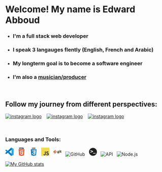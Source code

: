 
<!--Intro section-->
# **Welcome! My name is Edward Abboud**
* ### I'm a full stack web developer
* ### I speak 3 langauges flently (English, French and Arabic)
* ### My longterm goal is to become a software engineer
* ### I'm also a [musician/producer]
<!--End of Intro section-->

<br>

<!--Links and Logos-->
## **Follow my journey from different perspectives:**
<a href="https://www.instagram.com/mindofmidist/?hl=en"><img src="https://upload.wikimedia.org/wikipedia/commons/thumb/e/e7/Instagram_logo_2016.svg/800px-Instagram_logo_2016.svg.png" alt="instagram logo" height=30px></a>&nbsp;&nbsp;&nbsp;
<a href="https://www.linkedin.com/in/edward-abboud/"><img src="https://upload.wikimedia.org/wikipedia/commons/thumb/0/01/LinkedIn_Logo.svg/1200px-LinkedIn_Logo.svg.png" alt="instagram logo" height=30px></a>&nbsp;&nbsp;&nbsp;
<a href="https://open.spotify.com/playlist/32fqm8SvfrcyWrdz19z89u?si=38018aa232c347cc"><img src="https://upload.wikimedia.org/wikipedia/commons/thumb/1/19/Spotify_logo_without_text.svg/1200px-Spotify_logo_without_text.svg.png" alt="instagram logo" width=30px></a>
<!-- End of Links and Logos section-->
<br>

<!--Platforms i use-->
### Languages and Tools:

<img alt="Visual Studio Code" width="26px" src="https://raw.githubusercontent.com/github/explore/80688e429a7d4ef2fca1e82350fe8e3517d3494d/topics/visual-studio-code/visual-studio-code.png" />&nbsp;&nbsp;
<img alt="HTML5" width="26px" src="https://raw.githubusercontent.com/github/explore/80688e429a7d4ef2fca1e82350fe8e3517d3494d/topics/html/html.png">&nbsp;&nbsp;
<img alt="CSS3" width="26px" src="https://raw.githubusercontent.com/github/explore/80688e429a7d4ef2fca1e82350fe8e3517d3494d/topics/css/css.png">&nbsp;&nbsp;
<img alt="JavaScript" width="26px" src="https://raw.githubusercontent.com/github/explore/80688e429a7d4ef2fca1e82350fe8e3517d3494d/topics/javascript/javascript.png">&nbsp;&nbsp;
<img alt="Git" width="26px" src="https://raw.githubusercontent.com/github/explore/80688e429a7d4ef2fca1e82350fe8e3517d3494d/topics/git/git.png" />&nbsp;&nbsp;
<img alt="GitHub" width="26px" src="https://github.githubassets.com/images/modules/logos_page/GitHub-Mark.png" />&nbsp;&nbsp;
<img alt="Terminal" width="26px" src="https://raw.githubusercontent.com/github/explore/80688e429a7d4ef2fca1e82350fe8e3517d3494d/topics/terminal/terminal.png" />&nbsp;&nbsp;
<img alt="API" width="26px" src="https://mpng.subpng.com/20180805/lbf/kisspng-application-programming-interface-computer-icons-r-%D8%A8%D9%87%D9%85%D9%86-%DB%B1%DB%B3%DB%B9%DB%B6-%D9%86%D9%88%D8%B1%D8%A8%D8%B1%D8%AA-%D8%AA%DB%8C%D9%85-%D9%86%D9%88%D8%B1%D8%A8%D8%B1-5b675e652c2f65.425644441533501029181.jpg" />&nbsp;&nbsp;
<img alt="Node.js" width="26px" src="https://cdn.iconscout.com/icon/free/png-256/node-js-1174925.png" />&nbsp;&nbsp;

<!-- End of 'Platforms i use' section-->

<!--GitHub stats-->
[![My GitHub stats](https://github-readme-stats.vercel.app/api?username=EdwardAbboud)](https://github.com/anuraghazra/github-readme-stats)
<!--end of GitHub stats section-->

<!-- External Links -->
[musician/producer]: https://linktr.ee/MindOfMidist
[Instagram]: https://www.instagram.com/mindofmidist/?hl=en
[LinkedIn]: https://www.linkedin.com/in/edward-abboud/
[SpotifyPlaylist]: https://open.spotify.com/playlist/32fqm8SvfrcyWrdz19z89u?si=38018aa232c347cc
[Hack Your Future]: https://www.hackyourfuture.net/ 
<!--End of external links section-->
